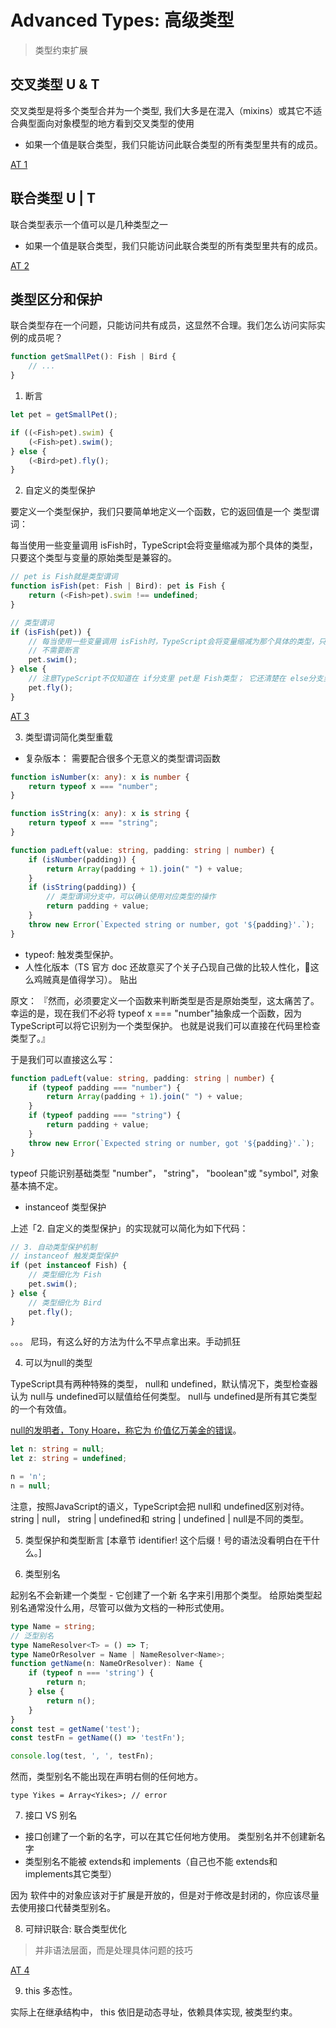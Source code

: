 # Advanced Types: 高级类型

> 类型约束扩展


## 交叉类型 U & T

交叉类型是将多个类型合并为一个类型, 我们大多是在混入（mixins）或其它不适合典型面向对象模型的地方看到交叉类型的使用

- 如果一个值是联合类型，我们只能访问此联合类型的所有类型里共有的成员。

[AT 1](./code/AT/at.1.ts)


## 联合类型 U | T

联合类型表示一个值可以是几种类型之一

- 如果一个值是联合类型，我们只能访问此联合类型的所有类型里共有的成员。

[AT 2](./code/AT/at.2.ts)


## 类型区分和保护

联合类型存在一个问题，只能访问共有成员，这显然不合理。我们怎么访问实际实例的成员呢？

```typescript
function getSmallPet(): Fish | Bird {
    // ...
}
```

1. 断言
```typescript
let pet = getSmallPet();

if ((<Fish>pet).swim) {
    (<Fish>pet).swim();
} else {
    (<Bird>pet).fly();
}
```

2. 自定义的类型保护

要定义一个类型保护，我们只要简单地定义一个函数，它的返回值是一个 类型谓词：

每当使用一些变量调用 isFish时，TypeScript会将变量缩减为那个具体的类型，只要这个类型与变量的原始类型是兼容的。


```typescript
// pet is Fish就是类型谓词
function isFish(pet: Fish | Bird): pet is Fish {
    return (<Fish>pet).swim !== undefined;
}

// 类型谓词
if (isFish(pet)) {
    // 每当使用一些变量调用 isFish时，TypeScript会将变量缩减为那个具体的类型，只个类型与变量的原始类型是兼容的。
    // 不需要断言
    pet.swim();
} else {
    // 注意TypeScript不仅知道在 if分支里 pet是 Fish类型； 它还清楚在 else分支里，一定 不是 Fish类型，一定是 Bird类型。
    pet.fly();
}
```

[AT 3](./code/AT/at.3.ts)


3.  类型谓词简化类型重载

- 复杂版本： 需要配合很多个无意义的类型谓词函数

```typescript
function isNumber(x: any): x is number {
    return typeof x === "number";
}

function isString(x: any): x is string {
    return typeof x === "string";
}

function padLeft(value: string, padding: string | number) {
    if (isNumber(padding)) {
        return Array(padding + 1).join(" ") + value;
    }
    if (isString(padding)) {
        // 类型谓词分支中，可以确认使用对应类型的操作
        return padding + value;
    }
    throw new Error(`Expected string or number, got '${padding}'.`);
}
```

- typeof: 触发类型保护。
- 人性化版本（TS 官方 doc 还故意买了个关子凸现自己做的比较人性化，这么鸡贼真是值得学习）。 贴出

原文：
『然而，必须要定义一个函数来判断类型是否是原始类型，这太痛苦了。 幸运的是，现在我们不必将 typeof x === "number"抽象成一个函数，因为TypeScript可以将它识别为一个类型保护。 也就是说我们可以直接在代码里检查类型了。』

于是我们可以直接这么写：
```typescript
function padLeft(value: string, padding: string | number) {
    if (typeof padding === "number") {
        return Array(padding + 1).join(" ") + value;
    }
    if (typeof padding === "string") {
        return padding + value;
    }
    throw new Error(`Expected string or number, got '${padding}'.`);
}
```
typeof 只能识别基础类型 "number"， "string"， "boolean"或 "symbol", 对象基本搞不定。

- instanceof 类型保护

上述「2. 自定义的类型保护」的实现就可以简化为如下代码：
```typescript
// 3. 自动类型保护机制
// instanceof 触发类型保护
if (pet instanceof Fish) {
    // 类型细化为 Fish
    pet.swim();
} else {
    // 类型细化为 Bird
    pet.fly();
}
```

。。。 尼玛，有这么好的方法为什么不早点拿出来。手动抓狂


4. 可以为null的类型

TypeScript具有两种特殊的类型， null和 undefined，默认情况下，类型检查器认为 null与 undefined可以赋值给任何类型。 null与 undefined是所有其它类型的一个有效值。

[null的发明者，Tony Hoare，称它为 价值亿万美金的错误](https://en.wikipedia.org/wiki/Null_pointer#History)。

```typescript
let n: string = null;
let z: string = undefined;

n = 'n';
n = null;
```

注意，按照JavaScript的语义，TypeScript会把 null和 undefined区别对待。 string | null， string | undefined和 string | undefined | null是不同的类型。

5. 类型保护和类型断言 [本章节 identifier! 这个后缀！号的语法没看明白在干什么。]

6. 类型别名

起别名不会新建一个类型 - 它创建了一个新 名字来引用那个类型。 给原始类型起别名通常没什么用，尽管可以做为文档的一种形式使用。

```typescript
type Name = string;
// 泛型别名
type NameResolver<T> = () => T;
type NameOrResolver = Name | NameResolver<Name>;
function getName(n: NameOrResolver): Name {
    if (typeof n === 'string') {
        return n;
    } else {
        return n();
    }
}
const test = getName('test');
const testFn = getName(() => 'testFn');

console.log(test, ', ', testFn);
```

然而，类型别名不能出现在声明右侧的任何地方。

`type Yikes = Array<Yikes>; // error`

7. 接口 VS 别名

- 接口创建了一个新的名字，可以在其它任何地方使用。 类型别名并不创建新名字
- 类型别名不能被 extends和 implements（自己也不能 extends和 implements其它类型）

因为 软件中的对象应该对于扩展是开放的，但是对于修改是封闭的，你应该尽量去使用接口代替类型别名。

8. 可辩识联合: 联合类型优化

> 并非语法层面，而是处理具体问题的技巧

[AT 4](./code/AT/at.4.ts)

9. this 多态性。

实际上在继承结构中， this 依旧是动态寻址，依赖具体实现, 被类型约束。
